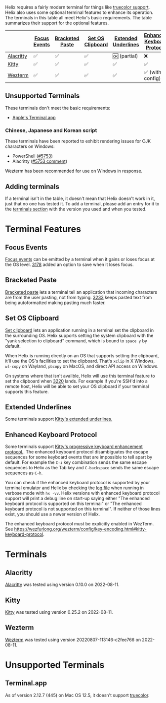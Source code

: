 Helix requires a fairly modern terminal for things like [truecolor support](https://github.com/termstandard/colors). Helix also uses some optional terminal features to enhance its operation. The terminals in this table all meet Helix's basic requirements. The table summarizes their support for the optional features.

|           |[Focus Events]|[Bracketed Paste]|[Set OS Clipboard]|[Extended Underlines]|[Enhanced Keyboard Protocol]|
|-----------|--------------|-----------------|------------------|---------------------|----------------------------|
|[Alacritty]| ✅           | ✅              | ✅               | 🆗 (partial)        | ❌                         |
|[Kitty]    | ✅           | ✅              | ✅               | ✅                  | ✅                         |
|[Wezterm]  | ✅           | ✅              | ✅               | ✅                  | ✅ (with config)           |

[Focus Events]: #focus-events
[Bracketed Paste]: #bracketed-paste
[Set OS Clipboard]: #set-os-clipboard
[Extended Underlines]: #extended-underlines
[Enhanced Keyboard Protocol]: #enhanced-keyboard-protocol
[Alacritty]: #alacritty
[Kitty]: #kitty
[Wezterm]: #wezterm

## Unsupported Terminals

These terminals don't meet the basic requirements:
* [Apple's Terminal.app](#terminalapp)

### Chinese, Japanese and Korean script

These terminals have been reported to exhibit rendering issues for CJK characters on Windows:

* PowerShell ([#5753](https://github.com/helix-editor/helix/issues/5753))
* Alacritty ([#5753 comment](https://github.com/helix-editor/helix/issues/5753#issuecomment-1411461592))

Wezterm has been recommended for use on Windows in response.

## Adding terminals

If a terminal isn't in the table, it doesn't mean that Helix doesn't work in it, just that no one has tested it. To add a terminal, please add an entry for it to the [terminals section](#terminals) with the version you used and when you tested.

# Terminal Features

## Focus Events

[Focus events](https://terminalguide.namepad.de/mode/p1004/) can be emitted by a terminal when it gains or loses focus at the OS level.
[3178](https://github.com/helix-editor/helix/pull/3178) added an option to save when it loses focus.

## Bracketed Paste

[Bracketed paste](https://en.wikipedia.org/wiki/Bracketed-paste) lets a terminal tell an application that incoming characters are from the user pasting, not from typing.
[3233](https://github.com/helix-editor/helix/pull/3233) keeps pasted text from being autoformatted making pasting much faster.

## Set OS Clipboard

[Set clipboard](https://terminalguide.namepad.de/seq/osc-52/) lets an application running in a terminal set the clipboard in the surrounding OS.
Helix supports setting the system clipboard with the "yank selection to clipboard" command, which is bound to `space y` by default.

When Helix is running directly on an OS that supports setting the clipboard, it'll use the OS's facilities to set the clipboard.
That's `xclip` in X Windows, `wl-copy` on Wayland, `pbcopy` on MacOS, and direct API access on Windows.

On systems where that isn't availble, Helix will use this terminal feature to set the clipboard when [3220](https://github.com/helix-editor/helix/pull/3220) lands.
For example if you're SSH'd into a remote host, Helix will be able to set your OS clipboard if your terminal supports this feature.

## Extended Underlines

Some terminals support [Kitty's extended underlines.](https://sw.kovidgoyal.net/kitty/underlines/)

## Enhanced Keyboard Protocol

Some terminals support [Kitty's progressive keyboard enhancement protocol.](https://sw.kovidgoyal.net/kitty/keyboard-protocol/). The enhanced keyboard protocol disambiguates the escape sequences for some keyboard events that are impossible to tell apart by default. For example the `C-i` key combination sends the same escape sequences to Helix as the Tab key and `C-backspace` sends the same escape sequences as `C-h`.

You can check if the enhanced keyboard protocol is supported by your terminal emulator and Helix by checking the [log file] when running in verbose mode with `hx -vv`. Helix versions with enhanced keyboard protocol support will print a debug line on start-up saying either "The enhanced keyboard protocol is supported on this terminal" or "The enhanced keyboard protocol is not supported on this terminal". If neither of those lines exist, you should use a newer version of Helix.

The enhanced keyboard protocol must be explicitly enabled in WezTerm. See https://wezfurlong.org/wezterm/config/key-encoding.html#kitty-keyboard-protocol.

[log file]: https://github.com/helix-editor/helix/wiki/FAQ#access-the-log-file

# Terminals

## Alacritty

[Alacritty](https://alacritty.org/) was tested using version 0.10.0 on 2022-08-11.

## Kitty

[Kitty](https://sw.kovidgoyal.net/kitty/) was tested using version 0.25.2 on 2022-08-11.

## Wezterm

[Wezterm](https://wezfurlong.org/wezterm/) was tested using version 20220807-113146-c2fee766 on 2022-08-11.

# Unsupported Terminals

## Terminal.app

As of version 2.12.7 (445) on Mac OS 12.5, it doesn't support [truecolor](https://github.com/termstandard/colors).

